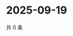 # 2025-09-19

共 0 条

<!-- BEGIN ZHIHUVIDEO -->
<!-- 最后更新时间 Fri Sep 19 2025 06:09:23 GMT+0800 (China Standard Time) -->

<!-- END ZHIHUVIDEO -->
